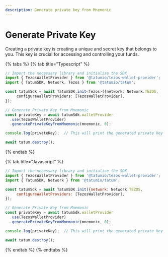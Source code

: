 ```yaml
---
description: Generate private key from Mnemonic
---
```


# Generate Private Key

Creating a private key is creating a unique and secret key that belongs to you. This key is crucial for accessing and controlling your funds.

{% tabs %}
{% tab title="Typescript" %}
```typescript
// Import the necessary library and initialize the SDK
import { TezosWalletProvider } from '@tatumio/tezos-wallet-provider';
import { TatumSDK, Network, Tezos } from '@tatumio/tatum';

const tatumSdk = await TatumSDK.init<Tezos>({network: Network.TEZOS,
     configureWalletProviders: [TezosWalletProvider],
});

// Generate Private Key from Mnemonic
const privateKey = await tatumSdk.walletProvider
  .use(TezosWalletProvider)
  .generatePrivateKeyFromMnemonic(mnemonic, 0);

console.log(privateKey);  // This will print the generated private key

await tatum.destroy();
```
{% endtab %}

{% tab title="Javascript" %}
```javascript
// Import the necessary library and initialize the SDK
import { TezosWalletProvider } from '@tatumio/tezos-wallet-provider';
import { TatumSDK, Network } from '@tatumio/tatum';

const tatumSdk = await TatumSDK.init({network: Network.TEZOS,
     configureWalletProviders: [TezosWalletProvider],
});

// Generate Private Key from Mnemonic
const privateKey = await tatumSdk.walletProvider
  .use(TezosWalletProvider)
  .generatePrivateKeyFromMnemonic(mnemonic, 0);

console.log(privateKey);  // This will print the generated private key

await tatum.destroy();
```
{% endtab %}
{% endtabs %}

